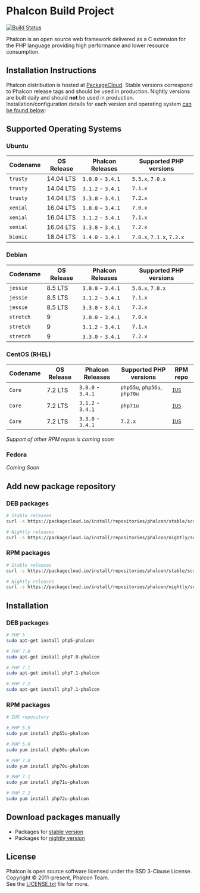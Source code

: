 # Phalcon Build Project

[![Build Status](https://travis-ci.org/phalcongelist/packagecloud.svg?branch=master)][:build-st:]

Phalcon is an open source web framework delivered as a C extension for the PHP language
providing high performance and lower resource consumption.

## Installation Instructions

Phalcon distribution is hosted at [PackageCloud][:cloud:].
Stable versions correspond to Phalcon release tags and should be used in production.
Nightly versions are built daily and should **not** be used in production.
Installation/configuration details for each version and operating system [can be found below](#add-new-package-repository):

## Supported Operating Systems

### Ubuntu

| Codename  | OS Release | Phalcon Releases  | Supported PHP versions    |
| --------- | ---------- | ----------------- | ------------------------- |
| `trusty`  | 14.04 LTS  | `3.0.0` - `3.4.1` | `5.5.x`, `7.0.x`          |
| `trusty`  | 14.04 LTS  | `3.1.2` - `3.4.1` | `7.1.x`                   |
| `trusty`  | 14.04 LTS  | `3.3.0` - `3.4.1` | `7.2.x`                   |
| `xenial`  | 16.04 LTS  | `3.0.0` - `3.4.1` | `7.0.x`                   |
| `xenial`  | 16.04 LTS  | `3.1.2` - `3.4.1` | `7.1.x`                   |
| `xenial`  | 16.04 LTS  | `3.3.0` - `3.4.1` | `7.2.x`                   |
| `bionic`  | 18.04 LTS  | `3.4.0` - `3.4.1` | `7.0.x`, `7.1.x`, `7.2.x` |

### Debian

| Codename  | OS Release | Phalcon Releases  | Supported PHP versions |
| --------- | ---------- | ----------------- | ---------------------- |
| `jessie`  | 8.5 LTS    | `3.0.0` - `3.4.1` | `5.6.x`, `7.0.x`       |
| `jessie`  | 8.5 LTS    | `3.1.2` - `3.4.1` | `7.1.x`                |
| `jessie`  | 8.5 LTS    | `3.3.0` - `3.4.1` | `7.2.x`                |
| `stretch` | 9          | `3.0.0` - `3.4.1` | `7.0.x`                |
| `stretch` | 9          | `3.1.2` - `3.4.1` | `7.1.x`                |
| `stretch` | 9          | `3.3.0` - `3.4.1` | `7.2.x`                |

### CentOS (RHEL)

| Codename  | OS Release | Phalcon Releases  | Supported PHP versions       | RPM repo       |
| --------- | ---------- | ----------------- | ---------------------------- | -------------- |
| `Core`    | 7.2 LTS    | `3.0.0` - `3.4.1` | `php55u`, `php56u`, `php70u` | [`IUS`][:ius:] |
| `Core`    | 7.2 LTS    | `3.1.2` - `3.4.1` | `php71u`                     | [`IUS`][:ius:] |
| `Core`    | 7.2 LTS    | `3.3.0` - `3.4.1` | `7.2.x`                      | [`IUS`][:ius:] |

_Support of other RPM repos is coming soon_

### Fedora

_Coming Soon_

## Add new package repository

### DEB packages

```sh
# Stable releases
curl -s https://packagecloud.io/install/repositories/phalcon/stable/script.deb.sh | sudo bash

# Nightly releases
curl -s https://packagecloud.io/install/repositories/phalcon/nightly/script.deb.sh | sudo bash
```

### RPM packages

```sh
# Stable releases
curl -s https://packagecloud.io/install/repositories/phalcon/stable/script.rpm.sh | sudo bash

# Nightly releases
curl -s https://packagecloud.io/install/repositories/phalcon/nightly/script.rpm.sh | sudo bash
```

## Installation

### DEB packages

```sh
# PHP 5
sudo apt-get install php5-phalcon

# PHP 7.0
sudo apt-get install php7.0-phalcon

# PHP 7.1
sudo apt-get install php7.1-phalcon

# PHP 7.2
sudo apt-get install php7.1-phalcon
```

### RPM packages

```sh
# IUS repository

# PHP 5.5
sudo yum install php55u-phalcon

# PHP 5.6
sudo yum install php56u-phalcon

# PHP 7.0
sudo yum install php70u-phalcon

# PHP 7.1
sudo yum install php71u-phalcon

# PHP 7.2
sudo yum install php72u-phalcon
```

## Download packages manually

* Packages for [stable version][:stable:]
* Packages for [nightly version][:nightly:]

## License

Phalcon is open source software licensed under the BSD 3-Clause License.
Copyright © 2011-present, Phalcon Team.<br>
See the [LICENSE.txt](https://github.com/phalcongelist/packagecloud/blob/master/LICENSE.txt) file for more.

[:build-st:]: https://travis-ci.org/phalcongelist/packagecloud
[:cloud:]: https://packagecloud.io/phalcon
[:stable:]: https://packagecloud.io/phalcon/stable
[:nightly:]: https://packagecloud.io/phalcon/nightly
[:ius:]: https://github.com/iuscommunity-pkg
